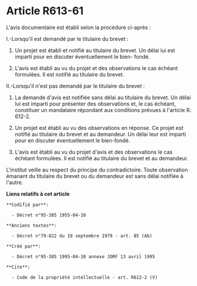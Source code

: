 # Article R613-61

L'avis documentaire est établi selon la procédure ci-après : 

I.-Lorsqu'il est demandé par le titulaire du brevet : 

1. Un projet est établi et notifié au titulaire du brevet. Un délai lui est imparti pour en discuter éventuellement le bien-
fondé. 

2. L'avis est établi au vu du projet et des observations le cas échéant formulées. Il est notifié au titulaire du brevet. 

II.-Lorsqu'il n'est pas demandé par le titulaire du brevet : 

1. La demande d'avis est notifiée sans délai au titulaire du brevet. Un délai lui est imparti pour présenter des observations
et, le cas échéant, constituer un mandataire répondant aux conditions prévues à l'article R. 612-2.

2. Un projet est établi au vu des observations en réponse. Ce projet est notifié au titulaire du brevet et au demandeur. Un
délai leur est imparti pour en discuter éventuellement le bien-fondé. 

3. L'avis est établi au vu du projet d'avis et des observations le cas échéant formulées. Il est notifié au titulaire du
brevet et au demandeur. 

L'institut veille au respect du principe du contradictoire. Toute observation émanant du titulaire du brevet ou du demandeur
est sans délai notifiée à l'autre.

**Liens relatifs à cet article**

	**Codifié par**:

	  - Décret n°95-385 1955-04-10

	**Anciens textes**:

	  - Décret n°79-822 du 19 septembre 1979 - art. 85 (Ab)

	**Créé par**:

	  - Décret n°95-385 1995-04-10 annexe JORF 13 avril 1995

	**Cite**:

	  - Code de la propriété intellectuelle - art. R612-2 (V)
